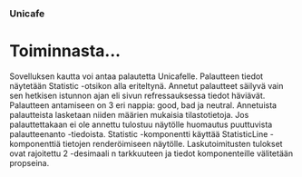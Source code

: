 ### Unicafe

# Toiminnasta...

Sovelluksen kautta voi antaa palautetta Unicafelle. Palautteen tiedot
näytetään Statistic -otsikon alla eriteltynä. Annetut palautteet
säilyvä vain sen hetkisen istunnon ajan eli sivun refressauksessa
tiedot häviävät. Palautteen antamiseen on 3 eri nappia: good, bad ja neutral.
Annetuista palautteista lasketaan niiden määrien mukaisia tilastotietoja.
Jos palauttettakaan ei ole annettu tulostuu näytölle huomautus puuttuvista
palautteenanto -tiedoista. Statistic -komponentti käyttää StatisticLine 
-komponenttiä tietojen renderöimiseen näytölle. Laskutoimitusten tulokset
ovat rajoitettu 2 -desimaali n tarkkuuteen ja tiedot komponenteille 
välitetään propseina.